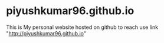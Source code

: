 # piyushkumar96.github.io

This is My personal website hosted on github to reach use link "http://piyushkumar96.github.io"
